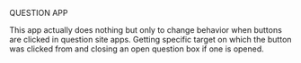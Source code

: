 QUESTION APP

This app actually does nothing but only to change behavior when buttons
are clicked in question site apps.
Getting specific target on which the button was clicked from and closing 
an open question box if one is opened.